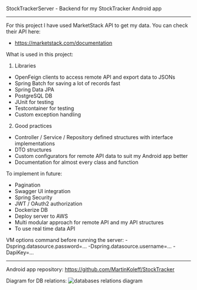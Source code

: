 StockTrackerServer - Backend for my StockTracker Android app

------------------------------------------------------------------------------------------
For this project l have used MarketStack API to get my data. You can check their API here:
- https://marketstack.com/documentation

What is used in this project:
1. Libraries
  - OpenFeign clients to access remote API and export data to JSONs
  - Spring Batch for saving a lot of records fast
  - Spring Data JPA
  - PostgreSQL DB
  - JUnit for testing
  - Testcontainer for testing
  - Custom exception handling
2. Good practices
  - Controller / Service / Repository defined structures with interface implementations
  - DTO structures
  - Custom configurators for remote API data to suit my Android app better
  - Documentation for almost every class and function

To implement in future:
- Pagination
- Swagger UI integration
- Spring Security
- JWT / OAuth2 authorization
- Dockerize DB
- Deploy server to AWS
- Multi modular approach for remote API and my API structures
- To use real time data API

VM options command before running the server:
-Dspring.datasource.password=... -Dspring.datasource.username=... -DapiKey=...

------------------------------------------------------------------------------------------
Android app repository:
https://github.com/MartinKoleff/StockTracker

Diagram for DB relations:
![databases relations diagram](https://github.com/MartinKoleff/StockTrackerServer/assets/52703399/6fb0fa6a-341b-4461-aa66-fe55e7defc83)


